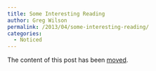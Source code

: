 ```yaml
---
title: Some Interesting Reading
author: Greg Wilson
permalink: /2013/04/some-interesting-reading/
categories:
  - Noticed
---
```

The content of this post has been [moved][1].

 [1]: /links/
